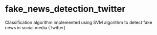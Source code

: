 # fake_news_detection_twitter
Classification algorithm implemented using SVM algorithm to detect fake news in social media (Twitter)
